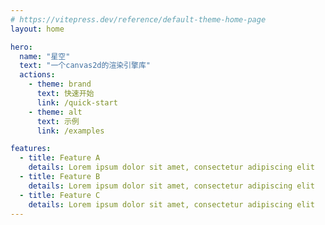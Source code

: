 ```yaml
---
# https://vitepress.dev/reference/default-theme-home-page
layout: home

hero:
  name: "星空"
  text: "一个canvas2d的渲染引擎库"
  actions:
    - theme: brand
      text: 快速开始
      link: /quick-start
    - theme: alt
      text: 示例
      link: /examples

features:
  - title: Feature A
    details: Lorem ipsum dolor sit amet, consectetur adipiscing elit
  - title: Feature B
    details: Lorem ipsum dolor sit amet, consectetur adipiscing elit
  - title: Feature C
    details: Lorem ipsum dolor sit amet, consectetur adipiscing elit
---
```


